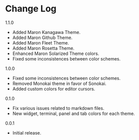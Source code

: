 # Change Log

1.1.0
- Added Maron Kanagawa Theme.
- Added Maron Github Theme.
- Added Maron Fleet Theme.
- Added Maron Rosetta Theme.
- Enhanced Maron Solarized Theme colors.
- Fixed some inconsistences between color schemes.

1.0.0
- Fixed some inconsistences between color schemes.
- Removed Monokai theme in favor of Sonokai.
- Added custom colors for editor cursors.

0.1.0
- Fix various issues related to markdown files.
- New widget, terminal, panel and tab colors for each theme.

0.0.1 
- Initial release.
